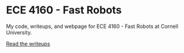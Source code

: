 # ECE 4160 - Fast Robots

My code, writeups, and webpage for ECE 4160 - Fast Robots at Cornell University.

[Read the writeups](https://michael-crum.com/FAST-ROBOTS-2023/intro/)
